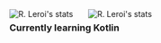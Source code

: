 <img align="left" style="padding-right:24px" alt="R. Leroi's stats" src="https://github-readme-stats-eight-theta.vercel.app/api/top-langs/?username=rleroi&layout=compact&langs_count=8&theme=cobalt">
<img align="left" padding alt="R. Leroi's stats" src="https://github-readme-stats.vercel.app/api?username=rleroi&show_icons=true&theme=cobalt&hide=contribs&hide_rank=true&count_private=true">

### Currently learning Kotlin
<!--
**rleroi/rleroi** is a ✨ _special_ ✨ repository because its `README.md` (this file) appears on your GitHub profile.

Here are some ideas to get you started:

- 🔭 I’m currently working on ...
- 🌱 I’m currently learning ...
- 👯 I’m looking to collaborate on ...
- 🤔 I’m looking for help with ...
- 💬 Ask me about ...
- 📫 How to reach me: ...
- 😄 Pronouns: ...
- ⚡ Fun fact: ...
-->

